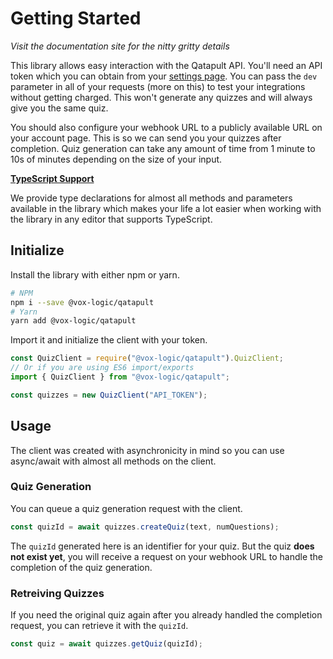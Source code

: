 # Getting Started

_Visit the documentation site for the nitty gritty details_

This library allows easy interaction with the Qatapult API. You'll need an API token which you can obtain from your [settings page](https://qatapult.ai/settings). You can pass the `dev` parameter in all of your requests (more on this) to test your integrations without getting charged. This won't generate any quizzes and will always give you the same quiz.

You should also configure your webhook URL to a publicly available URL on your account page. This is so we can send you your quizzes after completion. Quiz generation can take any amount of time from 1 minute to 10s of minutes depending on the size of your input.

<u>**TypeScript Support**</u>

We provide type declarations for almost all methods and parameters available in the library which makes your life a lot easier when working with the library in any editor that supports TypeScript.

## Initialize

Install the library with either npm or yarn.

```bash
# NPM
npm i --save @vox-logic/qatapult
# Yarn
yarn add @vox-logic/qatapult
```

Import it and initialize the client with your token.

```javascript
const QuizClient = require("@vox-logic/qatapult").QuizClient;
// Or if you are using ES6 import/exports
import { QuizClient } from "@vox-logic/qatapult";

const quizzes = new QuizClient("API_TOKEN");
```

## Usage

The client was created with asynchronicity in mind so you can use async/await with almost all methods on the client.

### Quiz Generation

You can queue a quiz generation request with the client.

```javascript
const quizId = await quizzes.createQuiz(text, numQuestions);
```

The `quizId` generated here is an identifier for your quiz. But the quiz **does not exist yet**, you will receive a request on your webhook URL to handle the completion of the quiz generation.

### Retreiving Quizzes

If you need the original quiz again after you already handled the completion request, you can retrieve it with the `quizId`.

```javascript
const quiz = await quizzes.getQuiz(quizId);
```
